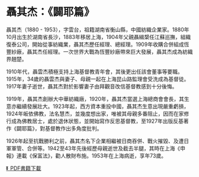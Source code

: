 # 聶其杰：《闢耶篇》

聶其杰（1880 - 1953），字雲台，祖籍湖南省衡山縣，中國紡織企業家。1880年10月出生於湖南省長沙，1883年移居上海，1904年父親聶緝槼任江蘇巡撫，組織復泰公司，開始從事紡織業，聶其杰歷任經理、總經理。1909年收購合併組成恆豐紗廠，聶其杰任經理。一次世界大戰為恆豐紗廠帶來巨大發展，聶其杰成為紡織界翹楚。

1910年代，聶雲杰積極支持上海基督教青年會，其後更出任該會董事等要職。1915年，34歲的聶雲杰與妻子、母親一起在上海昆山路監理會受洗成為基督徒。1917年妻子逝世，聶其杰對於影響妻子由拜觀音改信基督教感到十分後悔。

1919年，聶其杰創辦大中華紡織廠，1920年，聶其杰當選上海總商會會長，其生意亦繼續發展壯大。1923年起，西方資本重投中國，聶其杰生意出現嚴重虧損，1924年皈依佛教，法名慧杰，並幾度想出家，唯被其母親多番阻止，因而在家修行成為佛教居士，處於退休狀態，並開始寫作反思基督教，至1927年出版反基著作《闢耶篇》，對基督教作出多角度批判。

1926年起至抗戰勝利之前，聶其杰名下企業相繼被日商吞併、戰火摧毀、及遭日軍軍管、合併等。1942至43年先後經歷母親逝世及截去半腿，其時在上海《申報》連載《保富法》，勸人散財布施。1953年在上海病逝，享年73歲。

[:arrow_double_down: PDF書籍下載](闢耶篇.pdf)
